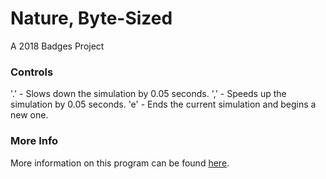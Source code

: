 # Nature, Byte-Sized
A 2018 Badges Project

### Controls
'.' - Slows down the simulation by 0.05 seconds.
',' - Speeds up the simulation by 0.05 seconds.
'e' - Ends the current simulation and begins a new one.

### More Info
More information on this program can be found [here](https://sites.google.com/bridges.edu/colemansokol/badges).
